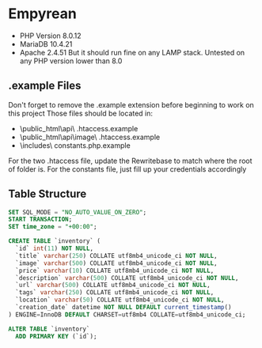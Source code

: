 # Empyrean 
- PHP Version 8.0.12
- MariaDB 10.4.21
- Apache 2.4.51 
But it should run fine on any LAMP stack. Untested on any PHP version lower than 8.0

## .example Files
Don't forget to remove the .example extension before beginning to work on this project
Those files should be located in:

- \public_html\api\ .htaccess.example
- \public_html\api\image\ .htaccess.example
- \includes\ constants.php.example

For the two .htaccess file, update the Rewritebase to match where the root of folder is.
For the constants file, just fill up your credentials accordingly

## Table Structure
```sql
SET SQL_MODE = "NO_AUTO_VALUE_ON_ZERO";
START TRANSACTION;
SET time_zone = "+00:00";

CREATE TABLE `inventory` (
  `id` int(11) NOT NULL,
  `title` varchar(250) COLLATE utf8mb4_unicode_ci NOT NULL,
  `image` varchar(500) COLLATE utf8mb4_unicode_ci NOT NULL,
  `price` varchar(10) COLLATE utf8mb4_unicode_ci NOT NULL,
  `description` varchar(500) COLLATE utf8mb4_unicode_ci NOT NULL,
  `url` varchar(500) COLLATE utf8mb4_unicode_ci NOT NULL,
  `tags` varchar(250) COLLATE utf8mb4_unicode_ci NOT NULL,
  `location` varchar(50) COLLATE utf8mb4_unicode_ci NOT NULL,
  `creation_date` datetime NOT NULL DEFAULT current_timestamp()
) ENGINE=InnoDB DEFAULT CHARSET=utf8mb4 COLLATE=utf8mb4_unicode_ci;

ALTER TABLE `inventory`
  ADD PRIMARY KEY (`id`);
```
